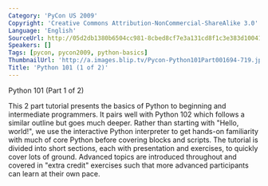 ```yaml
---
Category: 'PyCon US 2009'
Copyright: 'Creative Commons Attribution-NonCommercial-ShareAlike 3.0'
Language: 'English'
SourceUrl: http://05d2db1380b6504cc981-8cbed8cf7e3a131cd8f1c3e383d10041.r93.cf2.rackcdn.com/pycon-us-2009/192_python-101-1-of-2.mp4
Speakers: []
Tags: [pycon, pycon2009, python-basics]
ThumbnailUrl: 'http://a.images.blip.tv/Pycon-Python101Part001694-719.jpg'
Title: 'Python 101 (1 of 2)'
---
```

Python 101 (Part 1 of 2)

  
This 2 part tutorial presents the basics of Python to beginning and
intermediate programmers. It pairs well with Python 102 which follows a
similar outline but goes much deeper. Rather than starting with "Hello,
world!", we use the interactive Python interpreter to get hands-on familiarity
with much of core Python before covering blocks and scripts. The tutorial is
divided into short sections, each with presentation and exercises, to quickly
cover lots of ground. Advanced topics are introduced throughout and covered in
"extra credit" exercises such that more advanced participants can learn at
their own pace.

